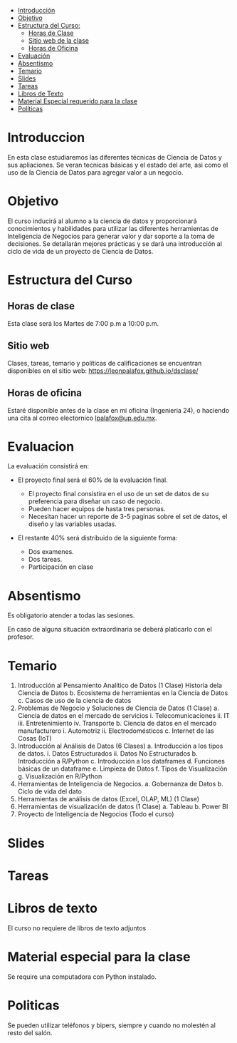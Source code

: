 

- [Introducción](#introduccion)
- [Objetivo](#objetivo)
- [Estructura del Curso:](#estrctura-del-curso)
	- [Horas de Clase](#horas-de-clase)
	- [Sitio web de la clase](#sitio-web)
	- [Horas de Oficina](#horas-de-oficina)
- [Evaluación](#evaluacion)
- [Absentismo](#absentismo)
- [Temario](#temario)
- [Slides](#slides)
- [Tareas](#tareas)
- [Libros de Texto](#libros-de-texto)
- [Material Especial requerido para la clase](#material-especial-para-clase)
- [Políticas](#politicas)


# Introduccion

En esta clase estudiaremos las diferentes técnicas de Ciencia de Datos y sus apliaciones. Se veran tecnicas básicas y el estado del arte, asi como el uso de la Ciencia de Datos para agregar valor a un negocio.

# Objetivo

El curso inducirá al alumno a la ciencia de datos y proporcionará conocimientos y habilidades para utilizar las diferentes herramientas de Inteligencia de Negocios para generar valor y dar soporte a la toma de decisiones. Se detallarán mejores prácticas y se dará una introducción al ciclo de vida de un proyecto de Ciencia de Datos.

# Estructura del Curso

## Horas de clase

Esta clase será los Martes de 7:00 p.m a 10:00 p.m.

## Sitio web

Clases, tareas, temario y políticas de calificaciones se encuentran disponibles en el sitio web: https://leonpalafox.github.io/dsclase/

## Horas de oficina

Estaré disponible antes de la clase en mi oficina (Ingenieria 24), o haciendo una cita al correo electornico lpalafox@up.edu.mx.

# Evaluacion

La evaluación consistirá en:

- El proyecto final será el 60% de la evaluación final.
    - El proyecto final consistira en el uso de un set de datos de su preferencia para diseñar un caso de negocio.
	- Pueden hacer equipos de hasta tres personas.
	- Necesitan hacer un reporte de 3-5 paginas sobre el set de datos, el diseño y las variables usadas.

- El restante 40% será distribuido de la siguiente forma:
	- Dos examenes. 
	- Dos tareas.
  - Participación en clase


# Absentismo
Es obligatorio atender a todas las sesiones.

En caso de alguna situación extraordinaria se deberá platicarlo con el profesor.

# Temario

1.  Introducción al Pensamiento Analítico de Datos (1 Clase)
        Historia dela Ciencia de Datos
b.  Ecosistema de herramientas en la Ciencia de Datos
c.  Casos de uso de la ciencia de datos
2.  Problemas de Negocio y Soluciones de Ciencia de Datos (1 Clase)
a.  Ciencia de datos en el mercado de servicios
i.  Telecomunicaciones
ii. IT
iii.    Entretenimiento
iv. Transporte
b.  Ciencia de datos en el mercado manufacturero
i.  Automotriz
ii. Electrodomésticos
c.  Internet de las Cosas (IoT)
3.  Introducción al Análisis de Datos (6 Clases)
a.  Introducción a los tipos de datos.
i.  Datos Estructurados
ii. Datos No Estructurados
b.  Introducción a R/Python
c.  Introducción a los dataframes 
d.  Funciones básicas de un dataframe
e.  Limpieza de Datos
f.  Tipos de Visualización
g.  Visualización en R/Python
4.  Herramientas de Inteligencia de Negocios.
a.  Gobernanza de Datos
b.  Ciclo de vida del dato
5.  Herramientas de análisis de datos (Excel, OLAP, ML) (1 Clase)
6.  Herramientas de visualización de datos (1 Clase)
a.  Tableau
b.  Power BI
7.  Proyecto de Inteligencia de Negocios (Todo el curso)


# Slides





# Tareas



# Libros de texto

El curso no requiere de libros de texto adjuntos

# Material especial para la clase

Se require una computadora con Python instalado.

# Politicas

Se pueden utilizar teléfonos y bipers, siempre y cuando no molestén al resto del salón.




